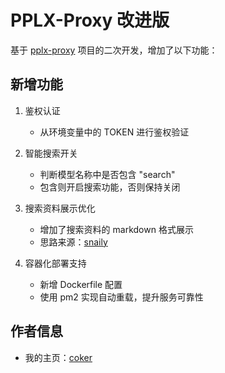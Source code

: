 # PPLX-Proxy 改进版

基于 [pplx-proxy](https://github.com/Archeb/pplx-proxy) 项目的二次开发，增加了以下功能：

## 新增功能

1. 鉴权认证
   - 从环境变量中的 TOKEN 进行鉴权验证

2. 智能搜索开关
   - 判断模型名称中是否包含 "search"
   - 包含则开启搜索功能，否则保持关闭

3. 搜索资料展示优化
   - 增加了搜索资料的 markdown 格式展示
   - 思路来源：[snaily](https://linux.do/u/snaily/summary)

4. 容器化部署支持
   - 新增 Dockerfile 配置
   - 使用 pm2 实现自动重载，提升服务可靠性

## 作者信息
- 我的主页：[coker](https://linux.do/u/coker/summary)
